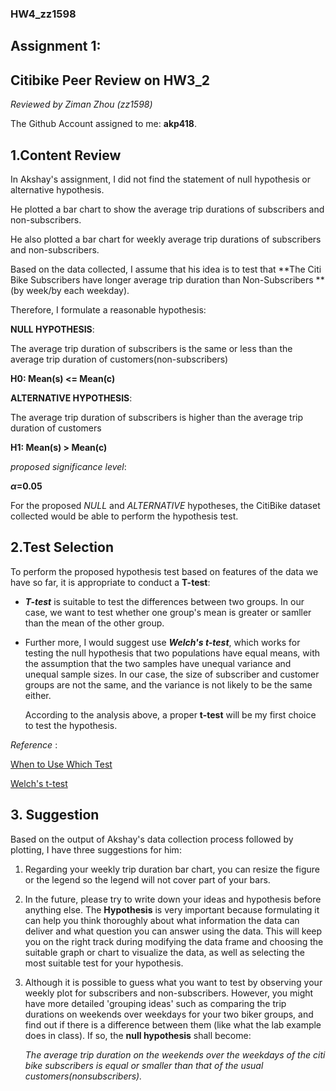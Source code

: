 ###  HW4_zz1598

## Assignment 1: 

## Citibike Peer Review on HW3_2

*Reviewed by Ziman Zhou (zz1598)*

The Github Account assigned to me: **akp418**.


## 1.Content Review

In Akshay's assignment, I did not find the statement of null hypothesis or alternative hypothesis.

He plotted a bar chart to show the average trip durations of subscribers and non-subscribers.

He also plotted a bar chart for weekly average trip durations of subscribers and non-subscribers.

Based on the data collected, I assume that his idea is to test that **The Citi Bike Subscribers have longer average trip duration than Non-Subscribers **(by week/by each weekday).



Therefore, I formulate a reasonable hypothesis:

**NULL HYPOTHESIS**:

The average trip duration of subscribers is the same or less than the average trip duration of customers(non-subscribers)

**H0: Mean(s) <= Mean(c)**

**ALTERNATIVE HYPOTHESIS**:

The average trip duration of subscribers is higher than the average trip duration of customers

**H1: Mean(s) > Mean(c)**

*proposed significance level*: 

**$\alpha$=0.05**


For the proposed *NULL* and *ALTERNATIVE*  hypotheses, the CitiBike dataset collected would be able to perform the hypothesis test.



## 2.Test Selection

To perform the proposed hypothesis test based on features of the data we have so far, it is appropriate to conduct a **T-test**:

* ***T-test*** is suitable to test the differences between two groups. In our case, we want to test whether one group's mean is greater or samller than the mean of the other group.

* Further more, I would suggest use ***Welch's t-test***, which works for testing the null hypothesis that two populations have equal means, with the assumption that the two samples have unequal variance and unequal sample sizes. In our case, the size of subscriber and customer groups are not the same, and the variance is not likely to be the same either.

  According to the analysis above, a proper **t-test** will be my first choice to test the hypothesis. 

*Reference* :

[When to Use Which Test]( http://www.csun.edu/~amarenco/Fcs%20682/When%20to%20use%20what%20test.pdf)

[Welch's t-test](https://en.wikipedia.org/wiki/Welch%27s_t-test)



## 3. Suggestion

Based on the output of Akshay's data collection process followed by plotting, I have three suggestions for him:

1. Regarding your weekly trip duration bar chart, you can resize the figure or the legend so the legend will not cover part of your bars. 

2. In the future, please try to write down your ideas and hypothesis before anything else. The **Hypothesis** is very important because formulating it can help you think thoroughly about what information the data can deliver and what question you can answer using the data. This will keep you on the right track during modifying the data frame and choosing the suitable graph or chart to visualize the data, as well as selecting the most suitable test for your hypothesis.

3. Although it is possible to guess what you want to test by observing your weekly plot for subscribers and non-subscribers. However, you might have more detailed 'grouping ideas' such as comparing the trip durations on weekends over weekdays for your two biker groups, and find out if there is a difference between them (like what the lab example does in class). If so, the **null hypothesis** shall become: 

   *The average trip duration on the weekends over the weekdays of the citi bike subscribers is equal or smaller than that of the usual customers(nonsubscribers).*

   ​